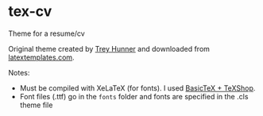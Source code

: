# tex-cv

Theme for a resume/cv

Original theme created by [Trey Hunner](http://treyhunner.com/) and downloaded from [latextemplates.com](http://www.latextemplates.com/template/medium-length-professional-cv).


Notes:
* Must be compiled with XeLaTeX (for fonts). I used [BasicTeX + TeXShop](https://www.tug.org/mactex/morepackages.html).
* Font files (.ttf) go in the `fonts` folder and fonts are specified in the .cls theme file
